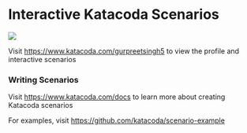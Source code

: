 # Interactive Katacoda Scenarios

[![](http://shields.katacoda.com/katacoda/gurpreetsingh5/count.svg)](https://www.katacoda.com/gurpreetsingh5 "Get your profile on Katacoda.com")

Visit https://www.katacoda.com/gurpreetsingh5 to view the profile and interactive scenarios

### Writing Scenarios
Visit https://www.katacoda.com/docs to learn more about creating Katacoda scenarios

For examples, visit https://github.com/katacoda/scenario-example
